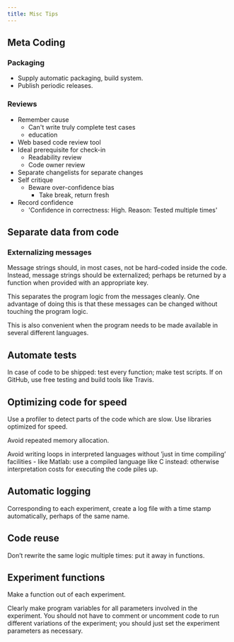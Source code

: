 ```yaml
---
title: Misc Tips
---
```


## Meta Coding
### Packaging
- Supply automatic packaging, build system.
- Publish periodic releases.

### Reviews
- Remember cause
  - Can't write truly complete test cases
  - education
- Web based code review tool
- Ideal prerequisite for check-in
  - Readability review
  - Code owner review
- Separate changelists for separate changes
- Self critique
  - Beware over-confidence bias
    - Take break, return fresh
- Record confidence
  - 'Confidence in correctness: High. Reason: Tested multiple times'

## Separate data from code
### Externalizing messages

Message strings should, in most cases, not be hard-coded inside the code. Instead, message strings should be externalized; perhaps be returned by a function when provided with an appropriate key.

This separates the program logic from the messages cleanly. One advantage of doing this is that these messages can be changed without touching the program logic.

This is also convenient when the program needs to be made available in several different languages.

## Automate tests

In case of code to be shipped: test every function; make test scripts. If on GitHub, use free testing and build tools like Travis.

## Optimizing code for speed

Use a profiler to detect parts of the code which are slow. Use libraries optimized for speed.

Avoid repeated memory allocation.

Avoid writing loops in interpreted languages without ’just in time compiling’ facilities - like Matlab: use a compiled language like C instead: otherwise interpretation costs for executing the code piles up.

## Automatic logging

Corresponding to each experiment, create a log file with a time stamp automatically, perhaps of the same name.

## Code reuse
Don’t rewrite the same logic multiple times: put it away in functions.

## Experiment functions

Make a function out of each experiment.

Clearly make program variables for all parameters involved in the experiment. You should not have to comment or uncomment code to run different variations of the experiment; you should just set the experiment parameters as necessary.
